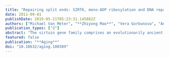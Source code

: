 ```yaml
---
title: "Repairing split ends: SIRT6, mono-ADP ribosylation and DNA repair"
date: 2011-09-01
publishDate: 2019-05-21T05:23:31.145862Z
authors: ["Michael Van Meter", "**Zhiyong Mao**", "Vera Gorbunova", "Andrei Seluanov"]
publication_types: ["2"]
abstract: "The sirtuin gene family comprises an evolutionarily ancient set of NAD+ dependent protein deacetylase and mono-ADP ribosyltransferase enzymes. Found in all domains of life, sirtuins regulate a diverse array of biological processes, including DNA repair, gene silencing, apoptosis and metabolism. Studies in multiple model organisms have indicated that sirtuins may also function to extend lifespan and attenuate age-related pathologies. To date, most of these studies have focused on the deacetylase activity of sirtuins, and relatively little is known about the other biochemical activity of sirtuins, mono-ADP ribosylation. We recently reported that the mammalian sirtuin, SIRT6, mono-ADP ribosylates PARP1 to promote DNA repair in response to oxidative stress. In this research perspective we review the role of SIRT6 in DNA repair and discuss the emerging implications for sirtuin directed mono-ADP ribosylation in aging and age-related diseases."
featured: false
publication: "**Aging**"
doi: "10.18632/aging.100389"
---
```


